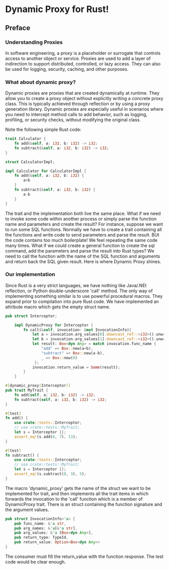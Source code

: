 # Dynamic Proxy for Rust!

## Preface

### Understanding Proxies

In software engineering, a proxy is a placeholder or surrogate that controls access 
to another object or service. Proxies are used to add a layer of indirection to support 
distributed, controlled, or lazy access. They can also be used for logging, security, 
caching, and other purposes.

### What about dynamic proxy?

Dynamic proxies are proxies that are created dynamically at runtime. They allow you to create a proxy object
without explicitly writing a concrete proxy class. This is typically achieved through reflection or by using
a proxy generation library. Dynamic proxies are especially useful in scenarios where you need to intercept
method calls to add behavior, such as logging, profiling, or security checks, without modifying the original class.

Note the following simple Rust code:

```rust
trait Calculator {
    fn add(&self, a: i32, b: i32) -> i32;
    fn subtract(&self, a: i32, b: i32) -> i32;
}

struct CalculatorImpl;

impl Calculator for CalculatorImpl {
    fn add(&self, a: i32, b: i32) {
        a+b
    }
    fn subtract(&self, a: i32, b: i32) {
        a-b
    }
}
```

The trait and the implementation both live the same place. What if we need to invoke some code within another
process or simply parse the function name and parameters and create the result? For instance, suppose we want
to run some SQL functions. Normally we have to create a trait containing all the functions and write code to
send parameters and parse the result. BUt the code contains too much boilerplate! We feel repeating the same
code many times. What if we could create a general function to create the sql command, add the parameters and
parse the result into Rust types? We need to call the function with the name of the SQL function and arguments
and return back the SQL given result. Here is where Dynamic Proxy shines.

### Our implementation

Since Rust is a very strict languages, we have nothing like Java/.NEt reflection, or Python double-underscore 'call' 
method. The only way of implementing something similar is to use powerful procedural macros. They expand prior to 
compilation into pure Rust code. We have implemented an attribute macro which gets the empty struct name. 


```rust
pub struct Interceptor;

    impl DynamicProxy for Interceptor {
        fn call(&self, invocation: &mut InvocationInfo){
            let a = invocation.arg_values[0].downcast_ref::<i32>().unwrap();
            let b = invocation.arg_values[1].downcast_ref::<i32>().unwrap();
            let result: Box<dyn Any> = match invocation.func_name {
                "add" => Box::new(a+b),
                "subtract" => Box::new(a-b),
                _ => Box::new(0)
             };
            invocation.return_value = Some(result);
        }
    }

#[dynamic_proxy(Interceptor)]
pub trait MyTrait {
    fn add(self, a: i32, b: i32) -> i32;
    fn subtract(self, a: i32, b: i32) -> i32;
}

#[test]
fn add() {
    use crate::tests::Interceptor;
    // use crate::tests::MyTrait;
    let s = Interceptor {};
    assert_eq!(s.add(6, 7), 13);
}

#[test]
fn subtract() {
    use crate::tests::Interceptor;
    // use crate::tests::MyTrait;
    let s = Interceptor {};
    assert_eq!(s.subtract(8, 3), 5);
}
```    

The macro 'dynamic_proxy' gets the name of the struct we want to be implemented for trait, and then implements all the
trait items in which forwards the invocation to the 'call' function which is a member of DynamicProxy trait. There is an
struct containing the function signature and the argument values.

```rust
pub struct InvocationInfo<'a> {
    pub func_name: &'a str,
    pub arg_names: &'a[&'a str],
    pub arg_values: &'a [Box<dyn Any>],
    pub return_type: TypeId,
    pub return_value: Option<Box<dyn Any>>
}
```

The consumer must fill the return_value with the function response. The test code would be clear enough.

